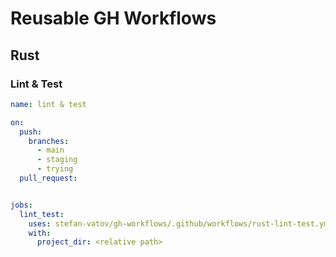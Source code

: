 # Reusable GH Workflows


## Rust

### Lint & Test

```yml
name: lint & test

on:
  push:
    branches:
      - main
      - staging
      - trying
  pull_request:


jobs:
  lint_test:
    uses: stefan-vatov/gh-workflows/.github/workflows/rust-lint-test.yml@main
    with:
      project_dir: <relative path>
  
```

